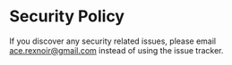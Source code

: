 # Security Policy

If you discover any security related issues, please email ace.rexnoir@gmail.com instead of using the issue tracker.
